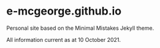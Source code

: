 # e-mcgeorge.github.io
Personal site based on the Minimal Mistakes Jekyll theme.

All information current as at 10 October 2021.
